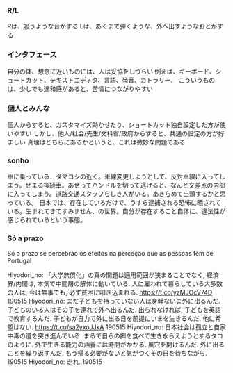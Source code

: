
### R/L
Rは、吸うような音がする
Lは、あくまで弾くような、外へ出すようなおとがする

### インタフェース
自分の体、想念に近いものには、人は妥協をしづらい
例えば、キーボード、ショートカット、テキストエディタ、言語、発音、カトラリー、
こういうものは、少しでも違和感があると、苦情につながりやすい

### 個人とみんな
個人からすると、カスタマイズ効かせたり、ショートカット独自設定した方が使いやすい
しかし、他人/社会/先生/文科省/政府からすると、共通の設定の方が好ましい
真理はどちらにあるかというと、これは微妙な問題である 

### sonho
車に乗っている．タマコシの近く。車線変更しようとして、反対車線に入ってしまう。せまる後続車。あせってハンドルを切って逃げると、なんと交差点の内部に入ってしまう。道路交通スタッフらしき人がいる。あきらめて出頭するかと思っている。
日本では、存在しているだけで、うすら逮捕される恐怖に晒されている。生まれてきてすみません、の世界。自分が存在すること自体に、違法性が感じられているという事態。


### Só a prazo
Só a prazo se percebrão os efeitos na perceção que as pessoas têm de Portugal

Hiyodori_no: 「大学無償化」の真の問題は適用範囲が狭まることでなく, 経済界/内閣は, 本気で中間層の解体に動いている. 人に雇われて暮らしている大多数の人は, 今は無事でも, 必ず貧困に叩き込まれる.   https://t.co/yzMJOcV74D 190515
Hiyodori_no: まだ子どもを持っていない人は身軽ないま外に出るんだ. 子どものいる人はその子を連れて外へ出るんだ. 出られなければ, 子どもを英語で教育するんだ. 子どもが自力で外に出る日を前提にいまを生きるんだ. 他に希望はない.   https://t.co/sa2yxoJJkA 190515
Hiyodori_no: 日本社会は孤立と自家中毒の道を突き進んでいる. まるで自らの脚を食べて生き永らえようとするタコのように. 外で生きる能力の涵養には時間がかかる. 風穴を開けるんだ. 外に出ることを繰り返すんだ. もう帰る必要がないと気がつくその日を待ちながら.  190515
Hiyodori_no: 走れ.  190515

